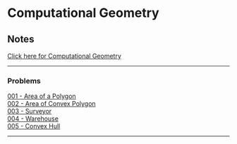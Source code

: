 # Computational Geometry


## Notes

[Click here for Computational Geometry](./assets/Computational-Geometry.pdf)<br>

---

### Problems 

[001 - Area of a Polygon](./code/001-Area-Of-A-Polygon.cpp)<br>
[002 - Area of Convex Polygon](./code/002-Area-Of-Convex-Polygon.cpp)<br>
[003 - Surveyor](./code/003-Surveyor.cpp)<br>
[004 - Warehouse](./code/004-Warehouse.cpp)<br>
[005 - Convex Hull](./code/005-Convex-Hull.cpp)<br>

---